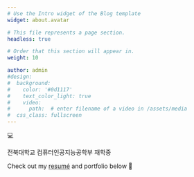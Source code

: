 ```yaml
---
# Use the Intro widget of the Blog template
widget: about.avatar

# This file represents a page section.
headless: true

# Order that this section will appear in.
weight: 10

author: admin
#design:
#  background:
#    color: '#0d1117'
#    text_color_light: true
#    video:
#      path:  # enter filename of a video in /assets/media
#  css_class: fullscreen
---
```


<div class="intro">
  💻<p class="text gradient">전북대학교 컴퓨터인공지능공학부 재학중</p>
</div>

Check out my [resumé](/ko/about/) and portfolio below 🥑
